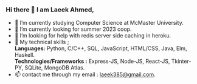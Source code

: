 ### Hi there 👋 I am Laeek Ahmed,

- 🔭 I’m currently studying Computer Science at McMaster University.
- 🌱 I’m currently looking for summer 2023 coop. 
- 🤔 I’m looking for help with redis server side caching in heroku.
- 💬 My technical skills ;  
       **Languages:**  Python, C/C++,  SQL,  JavaScript, HTML/CSS, Java, Elm, Haskell.  
       **Technologies/Frameworks :** Express-JS, Node-JS, React-JS, Tkinter-PY, SQLite, MongoDB Atlas.
- 📫 contact me through my email : laeek385@gmail.com.
